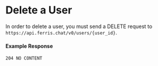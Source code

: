 # Delete a User

In order to delete a user, you must send a DELETE request to `https://api.ferris.chat/v0/users/{user_id}`.

#### Example Response

```
204 NO CONTENT
```